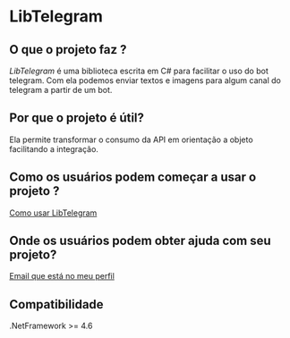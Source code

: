 # LibTelegram

## O que o projeto faz ?
_LibTelegram_ é uma biblioteca escrita em C# para facilitar o uso do bot telegram. Com ela podemos enviar textos e imagens para algum canal do telegram a partir de um bot. 

## Por que o projeto é útil?
Ela permite transformar o consumo da API em orientação a objeto facilitando a integração. 

## Como os usuários podem começar a usar o projeto ?
[Como usar LibTelegram](doc/doc_integracao_telegram_csharp.docx)

## Onde os usuários podem obter ajuda com seu projeto?
[Email que está no meu perfil](https://github.com/ErickBessa)

## Compatibilidade
.NetFramework >= 4.6 

